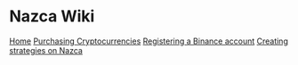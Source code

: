 # Nazca Wiki
[Home](home.md)
[Purchasing Cryptocurrencies](coinbase.md)
[Registering a Binance account](binance.md)
[Creating strategies on Nazca](nazcastrategies.md)
